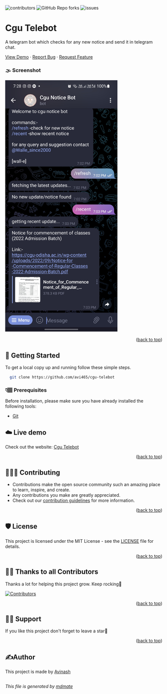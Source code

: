 <div align="left>
  <img alt="GitHub Repo stars" src="https://img.shields.io/github/stars/avi465/cgu-telebot?style=flat-square">
  <img alt="contributors" src="https://img.shields.io/github/contributors/avi465/cgu-telebot?style=flat-square">
  <img alt="GitHub Repo forks" src="https://img.shields.io/github/forks/avi465/cgu-telebot?style=flat-square">
  <img alt="issues" src="https://img.shields.io/github/issues/avi465/cgu-telebot?style=flat-square"> </br>
</div>

# Cgu Telebot

A telegram bot which checks for any new notice and send it in telegram chat.

<p align="">
  <a href="https://github.com/avi465/cgu-telebot/issues/new?assignees=&labels=bug&template=bug_report.md&title=">View Demo</a>
  ·
  <a href="https://github.com/avi465/cgu-telebot/issues/new?assignees=&labels=bug&template=bug.yml&title=%5BBUG%5D+%3Cdescription%3E">Report Bug</a>
  ·
  <a href="https://github.com/avi465/cgu-telebot/issues/new?assignees=&labels=feature&template=features.yml&title=%5BFEATURE%5D+%3Cdescription%3E">Request Feature</a>
</p>
 
  ### 🌫️ Screenshot
  <img src="https://github.com/avi465/cgu-telebot/blob/main/img/screenshot.jpg" width="360">

  <p align="right">(<a href="#top">back to top</a>)</p>

## 📜 Getting Started
To get a local copy up and running follow these simple steps.

```bash
  git clone https://github.com/avi465/cgu-telebot
```

### 👇🏽 Prerequisites
Before installation, please make sure you have already installed the following tools:
- [Git](https://git-scm.com/downloads)

## ☁️ Live demo
Check out the website: [Cgu Telebot]()

<p align="right">(<a href="#top">back to top</a>)</p>

## 👩🏽‍💻 Contributing
- Contributions make the open source community such an amazing place to learn, inspire, and create.
- Any contributions you make are greatly appreciated.
- Check out our [contribution guidelines](/CONTRIBUTING.md) for more information.

<p align="right">(<a href="#top">back to top</a>)</p>

## 🛡️ License
This project is licensed under the MIT License - see the [LICENSE](LICENSE) file for details.

<p align="right">(<a href="#top">back to top</a>)</p>

## 💪🏽 Thanks to all Contributors
Thanks a lot for helping this project grow. Keep rocking🍻

[![Contributors](https://contrib.rocks/image?repo=avi465/cgu-telebot)](https://github.com/avi465/cgu-telebot/graphs/contributors)

<p align="right">(<a href="#top">back to top</a>)</p>

## 🙏🏽 Support
If you like this project don't forget to leave a star🌟

<p align="right">(<a href="#top">back to top</a>)</p>

## ✍️Author
This project is made by [Avinash](https://www.github.com/avi465)

##
###### This file is generated by [mdmate](https://www.github.com/avi465/mdmate)

